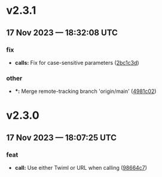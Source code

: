 # v2.3.1
## 17 Nov 2023 — 18:32:08 UTC

### fix

+ __calls:__ Fix for case-sensitive parameters
 ([2bc1c3d](https://github.com/coldbox-modules/twilio-sdk/commit/2bc1c3dd3e553e021c6e794822f113e6cde636a8))

### other

+ __\*:__ Merge remote-tracking branch 'origin/main'
 ([4981c02](https://github.com/coldbox-modules/twilio-sdk/commit/4981c02ccff8a993730800e1ef5e644d2573893f))


# v2.3.0
## 17 Nov 2023 — 18:07:25 UTC

### feat

+ __call:__ Use either Twiml or URL when calling
 ([98664c7](https://github.com/coldbox-modules/twilio-sdk/commit/98664c74a67f8e19cded774cc2f3770b9fc1fbb8))
